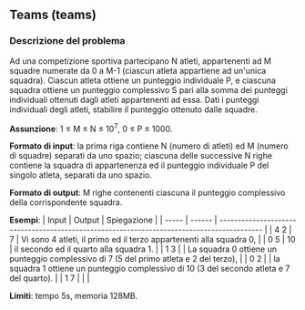 ## Teams (teams)
### Descrizione del problema
Ad una competizione sportiva partecipano N atleti, appartenenti ad M squadre numerate da 0 a M-1 (ciascun atleta appartiene ad un'unica squadra).
Ciascun atleta ottiene un punteggio individuale P, e ciascuna squadra ottiene un punteggio complessivo S pari alla somma dei punteggi individuali ottenuti dagli atleti appartenenti ad essa.
Dati i punteggi individuali degli atleti, stabilire il punteggio ottenuto dalle squadre.

**Assunzione**: 1 ≤ M ≤ N ≤ 10<sup>7</sup>, 0 ≤ P ≤ 1000.

**Formato di input**: la prima riga contiene N (numero di atleti) ed M (numero di squadre) separati da uno spazio; ciascuna delle successive N righe contiene la squadra di appartenenza ed il punteggio individuale P del singolo atleta, separati da uno spazio.

**Formato di output**: M righe contenenti ciascuna il punteggio complessivo della corrispondente squadra.

**Esempi**:
| Input | Output | Spiegazione                                                                                |
| ----- | ------ | ------------------------------------------------------------------------------------------ |
| 4 2   | 7      | Vi sono 4 atleti, il primo ed il terzo appartenenti alla squadra 0,                        |
| 0 5   | 10     | il secondo ed il quarto alla squadra 1.                                                    |
| 1 3   |        | La squadra 0 ottiene un punteggio complessivo di 7 (5 del primo atleta e 2 del terzo),     |
| 0 2   |        | la squadra 1 ottiene un punteggio complessivo di 10 (3 del secondo atleta e 7 del quarto). |
| 1 7   |        |                                                                                            |

**Limiti**: tempo 5s, memoria 128MB.
